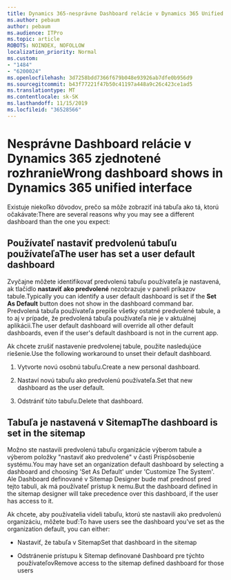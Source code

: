 ```yaml
---
title: Dynamics 365-nesprávne Dashboard relácie v Dynamics 365 Unified Interface
ms.author: pebaum
author: pebaum
ms.audience: ITPro
ms.topic: article
ROBOTS: NOINDEX, NOFOLLOW
localization_priority: Normal
ms.custom:
- "1484"
- "6200024"
ms.openlocfilehash: 3d7258bdd7366f679b048e93926ab7dfe0b956d9
ms.sourcegitcommit: b43f77221f47b50c41197a448a9c26c423ce1ad5
ms.translationtype: MT
ms.contentlocale: sk-SK
ms.lasthandoff: 11/15/2019
ms.locfileid: "36528566"
---
```

# <a name="wrong-dashboard-shows-in-dynamics-365-unified-interface"></a><span data-ttu-id="051fe-102">Nesprávne Dashboard relácie v Dynamics 365 zjednotené rozhranie</span><span class="sxs-lookup"><span data-stu-id="051fe-102">Wrong dashboard shows in Dynamics 365 unified interface</span></span>

<span data-ttu-id="051fe-103">Existuje niekoľko dôvodov, prečo sa môže zobraziť iná tabuľa ako tá, ktorú očakávate:</span><span class="sxs-lookup"><span data-stu-id="051fe-103">There are several reasons why you may see a different dashboard than the one you expect:</span></span>

## <a name="the-user-has-set-a-user-default-dashboard"></a><span data-ttu-id="051fe-104">Používateľ nastaviť predvolenú tabuľu používateľa</span><span class="sxs-lookup"><span data-stu-id="051fe-104">The user has set a user default dashboard</span></span> 

<span data-ttu-id="051fe-105">Zvyčajne môžete identifikovať predvolenú tabuľu používateľa je nastavená, ak tlačidlo **nastaviť ako predvolené** nezobrazuje v paneli príkazov tabule.</span><span class="sxs-lookup"><span data-stu-id="051fe-105">Typically you can identify a user default dashboard is set if the **Set As Default** button does not show in the dashboard command bar.</span></span> <span data-ttu-id="051fe-106">Predvolená tabuľa používateľa prepíše všetky ostatné predvolené tabule, a to aj v prípade, že predvolená tabuľa používateľa nie je v aktuálnej aplikácii.</span><span class="sxs-lookup"><span data-stu-id="051fe-106">The user default dashboard will override all other default dashboards, even if the user's default dashboard is not in the current app.</span></span>

<span data-ttu-id="051fe-107">Ak chcete zrušiť nastavenie predvolenej tabule, použite nasledujúce riešenie.</span><span class="sxs-lookup"><span data-stu-id="051fe-107">Use the following workaround to unset their default dashboard.</span></span>

1. <span data-ttu-id="051fe-108">Vytvorte novú osobnú tabuľu.</span><span class="sxs-lookup"><span data-stu-id="051fe-108">Create a new personal dashboard.</span></span>

2. <span data-ttu-id="051fe-109">Nastaví novú tabuľu ako predvolenú používateľa.</span><span class="sxs-lookup"><span data-stu-id="051fe-109">Set that new dashboard as the user default.</span></span>

3. <span data-ttu-id="051fe-110">Odstrániť túto tabuľu.</span><span class="sxs-lookup"><span data-stu-id="051fe-110">Delete that dashboard.</span></span>

## <a name="the-dashboard-is-set-in-the-sitemap"></a><span data-ttu-id="051fe-111">Tabuľa je nastavená v Sitemap</span><span class="sxs-lookup"><span data-stu-id="051fe-111">The dashboard is set in the sitemap</span></span>

<span data-ttu-id="051fe-112">Možno ste nastavili predvolenú tabuľu organizácie výberom tabule a výberom položky "nastaviť ako predvolené" v časti Prispôsobenie systému.</span><span class="sxs-lookup"><span data-stu-id="051fe-112">You may have set an organization default dashboard by selecting a dashboard and choosing 'Set As Default' under 'Customize The System'.</span></span> <span data-ttu-id="051fe-113">Ale Dashboard definované v Sitemap Designer bude mať prednosť pred tejto tabuli, ak má používateľ prístup k nemu.</span><span class="sxs-lookup"><span data-stu-id="051fe-113">But the dashboard defined in the sitemap designer will take precedence over this dashboard, if the user has access to it.</span></span>

<span data-ttu-id="051fe-114">Ak chcete, aby používatelia videli tabuľu, ktorú ste nastavili ako predvolenú organizáciu, môžete buď:</span><span class="sxs-lookup"><span data-stu-id="051fe-114">To have users see the dashboard you've set as the organization default, you can either:</span></span>

* <span data-ttu-id="051fe-115">Nastaviť, že tabuľa v Sitemap</span><span class="sxs-lookup"><span data-stu-id="051fe-115">Set that dashboard in the sitemap</span></span>

* <span data-ttu-id="051fe-116">Odstránenie prístupu k Sitemap definované Dashboard pre týchto používateľov</span><span class="sxs-lookup"><span data-stu-id="051fe-116">Remove access to the sitemap defined dashboard for those users</span></span>
